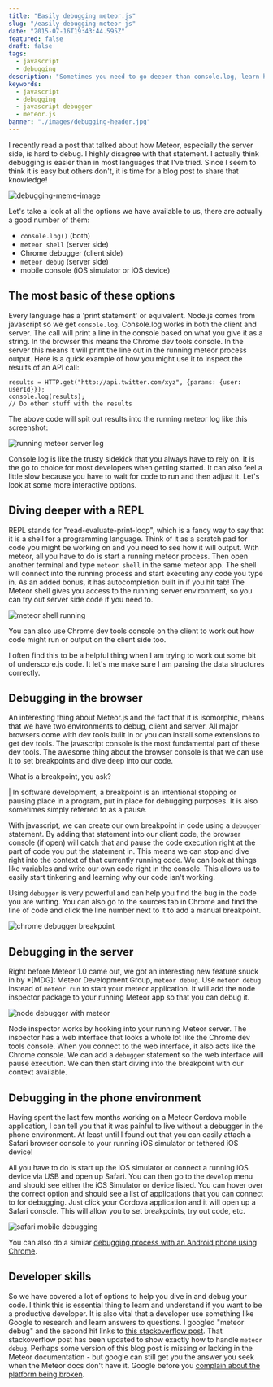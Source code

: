```yaml
---
title: "Easily debugging meteor.js"
slug: "/easily-debugging-meteor-js"
date: "2015-07-16T19:43:44.595Z"
featured: false
draft: false
tags:
  - javascript
  - debugging
description: "Sometimes you need to go deeper than console.log, learn how."
keywords:
  - javascript
  - debugging
  - javascript debugger
  - meteor.js
banner: "./images/debugging-header.jpg"
---
```


I recently read a post that talked about how Meteor, especially the server side, is hard to debug. I highly disagree with that statement. I actually think debugging is easier than in most languages that I've tried. Since I seem to think it is easy but others don't, it is time for a blog post to share that knowledge!

![debugging-meme-image](./images/debug-meme.jpg)

Let's take a look at all the options we have available to us, there are actually a good number of them:

* `console.log()` (both)
* `meteor shell` (server side)
* Chrome debugger (client side)
* `meteor debug` (server side)
* mobile console (iOS simulator or iOS device)

## The most basic of these options

Every language has a 'print statement' or equivalent. Node.js comes from javascript so we get `console.log`. Console.log works in both the client and server. The call will print a line in the console based on what you give it as a string. In the browser this means the Chrome dev tools console. In the server this means it will print the line out in the running meteor process output. Here is a quick example of how you might use it to inspect the results of an API call:

```
results = HTTP.get("http://api.twitter.com/xyz", {params: {user: userId}});
console.log(results);
// Do other stuff with the results

```

The above code will spit out results into the running meteor log like this screenshot:

![running meteor server log](./images/Screen-Shot-2015-07-16-at-9-11-57-AM.png)

Console.log is like the trusty sidekick that you always have to rely on. It is the go to choice for most developers when getting started. It can also feel a little slow because you have to wait for code to run and then adjust it. Let's look at some more interactive options.

## Diving deeper with a REPL

REPL stands for "read-evaluate-print-loop", which is a fancy way to say that it is a shell for a programming language. Think of it as a scratch pad for code you might be working on and you need to see how it will output. With meteor, all you have to do is start a running meteor process. Then open another terminal and type `meteor shell` in the same meteor app. The shell will connect into the running process and start executing any code you type in. As an added bonus, it has autocompletion built in if you hit tab! The Meteor shell gives you access to the running server environment, so you can try out server side code if you need to.

![meteor shell running](./images/Screen-Shot-2015-07-16-at-3-17-44-PM.png)

You can also use Chrome dev tools console on the client to work out how code might run or output on the client side too.

I often find this to be a helpful thing when I am trying to work out some bit of underscore.js code. It let's me make sure I am parsing the data structures correctly.

## Debugging in the browser

An interesting thing about Meteor.js and the fact that it is isomorphic, means that we have two environments to debug, client and server. All major browsers come with dev tools built in or you can install some extensions to get dev tools. The javascript console is the most fundamental part of these dev tools. The awesome thing about the browser console is that we can use it to set breakpoints and dive deep into our code.

What is a breakpoint, you ask?

| In software development, a breakpoint is an intentional stopping or pausing place in a program, put in place for debugging purposes. It is also sometimes simply referred to as a pause.

With javascript, we can create our own breakpoint in code using a `debugger` statement. By adding that statement into our client code, the browser console (if open) will catch that and pause the code execution right at the part of code you put the statement in. This means we can stop and dive right into the context of that currently running code. We can look at things like variables and write our own code right in the console. This allows us to easily start tinkering and learning why our code isn't working.

Using `debugger` is very powerful and can help you find the bug in the code you are writing. You can also go to the sources tab in Chrome and find the line of code and click the line number next to it to add a manual breakpoint.

![chrome debugger breakpoint](./images/Screen-Shot-2015-07-16-at-3-25-16-PM.png)

## Debugging in the server

Right before Meteor 1.0 came out, we got an interesting new feature snuck in by *[MDG]: Meteor Development Group, `meteor debug`. Use `meteor debug` instead of `meteor run` to start your meteor application. It will add the node inspector package to your running Meteor app so that you can debug it.

![node debugger with meteor](./images/Screen-Shot-2015-07-16-at-3-33-30-PM.png)

Node inspector works by hooking into your running Meteor server. The inspector has a web interface that looks a whole lot like the Chrome dev tools console. When you connect to the web interface, it also acts like the Chrome console. We can add a `debugger` statement so the web interface will pause execution. We can then start diving into the breakpoint with our context available.

## Debugging in the phone environment

Having spent the last few months working on a Meteor Cordova mobile application, I can tell you that it was painful to live without a debugger in the phone environment. At least until I found out that you can easily attach a Safari browser console to your running iOS simulator or tethered iOS device!

All you have to do is start up the iOS simulator or connect a running iOS device via USB and open up Safari. You can then go to the `develop` menu and should see either the iOS Simulator or device listed. You can hover over the correct option and should see a list of applications that you can connect to for debugging. Just click your Cordova application and it will open up a Safari console. This will allow you to set breakpoints, try out code, etc.

![safari mobile debugging](./images/Screen-Shot-2015-07-16-at-9-51-28-AM.png)

You can also do a similar [debugging process with an Android phone using Chrome](https://developer.chrome.com/devtools/docs/remote-debugging).

## Developer skills

So we have covered a lot of options to help you dive in and debug your code. I think this is essential thing to learn and understand if you want to be a productive developer. It is also vital that a developer use something like Google to research and learn answers to questions. I googled "meteor debug" and the second hit links to [this stackoverflow post](http://stackoverflow.com/questions/11034941/meteor-debug-on-server-side). That stackoverflow post has been updated to show exactly how to handle `meteor debug`.  Perhaps some version of this blog post is missing or lacking in the Meteor documentation - but google can still get you the answer you seek when the Meteor docs don't have it. Google before you [complain about the platform being broken](https://medium.com/@llaine/meteor-the-dark-side-of-the-moon-f885d8fdbf6a).
